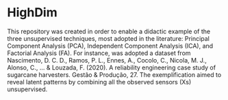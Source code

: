 # HighDim

This repository was created in order to enable a didactic example of the three unsupervised techniques, most adopted in the literature: Principal Component Analysis (PCA), Independent Component Analysis (ICA), and Factorial Analysis (FA). For instance, was adopted a dataset from Nascimento, D. C. D., Ramos, P. L., Ennes, A., Cocolo, C., Nicola, M. J., Alonso, C., ... & Louzada, F. (2020). A reliability engineering case study of sugarcane harvesters. Gestão & Produção, 27.  The exemplification aimed to reveal latent patterns by combining all the observed sensors (Xs) unsupervised.
